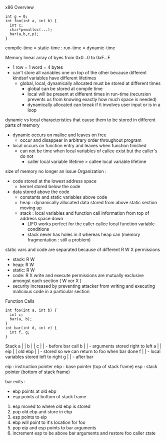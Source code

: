 x86 Overview
```
int g = 0;
int foo(int a, int b) {
  int c;
  char*p=malloc(...);
  bar(a,b,c,p);
}
```
compile-time = static-time : run-time = dynamic-time

Memory linear array of byes from 0x0...0 to 0xF...F
- 1 row = 1 word = 4 bytes
- can't store all variables one on top of the other because different kindsof variables have different lifetimes
  - global, local, dynamically allocated must be stored at different times
    - global can be stored at compile time
    - local will be present at different times in run-time (recursion prevents us from knowing exactly how much space is needed)
    - dynamically allocated can break if it involves user input or is in a loop

dynamic vs local characteristics that cause them to be stored in different parts of memory 
- dynamic occurs on malloc and leaves on free
  - occur and disappear in arbitrary order throughout program
- local occurs on function entry and leaves when function finished
  - can not be time when local variables of callee exist but the caller's do not
    - caller local variable lifetime > callee local variable lifetime

size of memory no longer an issue
Organization : 
- code stored at the lowest address space
  - kernel stored below the code
- data stored above the code
  - constants and static variables above code
  - heap : dynamically allocated data stored from above static section moving up
  - stack : local variables and function call information from top of address space down
    - LIFO works perfect for the caller callee local function variable conditions
    - stack never has holes in it whereas heap can (memory fragmentation : still a problem)
 
static vars and code are separated because of different R W X permissions
- stack:    R W
- heap:     R W
- static:   R W
- code:     R   X
write and execute permissions are mutually exclusive amongst each section ( W xor X )
- security increased by preventing attacker from writing and executing malicious code in a particular section

Function Calls 
```
int foo(int a, int b) {
  int c;
  bar(a, b);
}
int bar(int d, int e) {
  int f, g;
}
```
Stack
a       |      |
b       |      |
c       |      | - before bar call
b       |      | - arguments stored right to left
a       |      |
eip     |      |
old ebp |      | - stored so we can return to foo when bar done
f       |      | - local variables stored left to right 
g       |      | - after bar

eip : instruction pointer
ebp : base pointer (top of stack frame)
esp : stack pointer (bottom of stack frame)

bar exits :
- ebp points at old ebp
- esp points at bottom of stack frame
1. esp moved to where old ebp is stored
2. pop old ebp and store in ebp
3. esp points to eip
4. ebp will point to it's location for foo
5. pop eip and esp points to bar arguments
6. increment esp to be above bar arguments and restore foo caller state 


